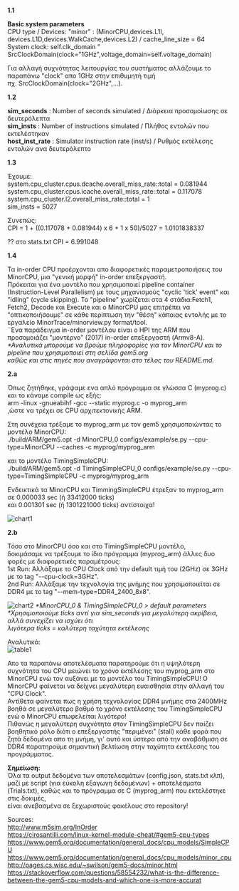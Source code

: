 **1.1**

**Basic system parameters**<br />
CPU type / Devices: "minor" : (MinorCPU,devices.L1I, devices.L1D,devices.WalkCache,devices.L2) / cache_line_size = 64 <br />
System clock: self.clk_domain " SrcClockDomain(clock="1GHz",voltage_domain=self.voltage_domain)


Για αλλαγή συχνότητας λειτουργίας του συστήματος αλλάζουμε το παραπάνω "clock" απο 1GHz στην επιθυμητή τιμή<br />πχ. SrcClockDomain(clock="2GHz",...).

**1.2**

**sim_seconds** : Number of seconds simulated / Διάρκεια προσομοίωσης σε δευτερόλεπτα<br />
**sim_insts** : Number of instructions simulated / Πλήθος εντολών που εκτελέστηκαν<br />
**host_inst_rate** : Simulator instruction rate (inst/s) / Ρυθμός εκτέλεσης εντολών ανα δευτερόλεπτο 

**1.3**

Έχουμε:<br />
system.cpu_cluster.cpus.dcache.overall_miss_rate::total = 0.081944 <br />
system.cpu_cluster.cpus.icache.overall_miss_rate::total = 0.117078 <br />
system.cpu_cluster.l2.overall_miss_rate::total = 1 <br />
sim_insts = 5027 

Συνεπώς:<br />
CPI = 1 + ((0.117078 + 0.081944) x 6 + 1 x 50)/5027 = 1.0101838337

?? στο stats.txt  CPI =  6.991048 

**1.4**

Τα in-order CPU προέρχονται απο διαφορετικές παραμετροποιήσεις του MinorCPU, μια "γενική μορφή" in-order επεξεργαστή.<br />
Πρόκειται για ένα μοντέλο που χρησιμοποιεί pipeline container (Instruction-Level Parallelism) με τους μηχανισμούς "cyclic 'tick' event" και "idling" (cycle skipping).
Το "pipeline" χωρίζεται στα 4 στάδια:Fetch1, Fetch2, Decode και Execute και ο MinorCPU μας επιτρέπει να "οπτικοποιήσουμε" σε κάθε περίπτωση την "θέση" κάποιας εντολής με το εργαλείο MinorTrace/minorview.py format/tool.<br />
¨Ενα παράδειγμα in-order μοντέλου είναι ο HPI της ARM που προσομοιάζει "μοντέρνο" (2017) in-order επεξεργαστή (Armv8-A).<br />
_*Αναλυτικά μπορούμε να βρούμε πληροφορίες για τον MinorCPU και το pipeline που χρησιμοποιεί στη σελίδα gem5.org<br />
καθώς και στις πηγές που αναγράφονται στο τέλος του README.md._

**2.a**

Όπως ζητήθηκε, γράψαμε ενα απλό πρόγραμμα σε γλώσσα C (myprog.c) και το κάναμε compile ως εξής:<br /> 
arm -linux -gnueabihf -gcc --static myprog.c -o myprog_arm <br />
,ώστε να τρέχει σε CPU αρχιτεκτονικής ARM.

Στη συνέχεια τρέξαμε το myprog_arm με τον gem5 χρησιμοποιώντας το μοντέλο MinorCPU:<br /> 
./build/ARM/gem5.opt -d MinorCPU_0 configs/example/se.py --cpu-type=MinorCPU --caches -c  myprog/myprog_arm

και το μοντέλο TimingSimpleCPU:<br />
./build/ARM/gem5.opt -d TimingSimpleCPU_0 configs/example/se.py --cpu-type=TimingSimpleCPU -c  myprog/myprog_arm

Ενδεικτικά τα MinorCPU και TimmingSimpleCPU έτρεξαν το myprog_arm σε 0.000033 sec (ή 33412000 ticks)<br /> και 0.001301 sec (ή 1301221000 ticks) αντίστοιχα!<br />

![chart1](https://github.com/John120196/GEM5_Assignment1/blob/main/Charts/MinorCPUvsTimingSimpleCPU.png)

**2.b**

Τόσο στο MinorCPU όσο και στο TimingSimpleCPU μοντέλο,<br />  δοκιμάσαμε να τρέξουμε το ίδιο πρόγραμμα (myprog_arm) άλλες δυο φορές με διαφορετικές παραμέτρους:<br /> 
1st Run: Αλλάξαμε το CPU Clock από την default τιμή του (2GHz) σε 3GHz με το tag "--cpu-clock=3GHz".<br /> 
2nd Run: Αλλάξαμε την τεχνολογία της μνήμης που χρησιμοποιείται σε DDR4 με το tag "--mem-type=DDR4_2400_8x8".<br />

![chart2](https://github.com/John120196/GEM5_Assignment1/blob/main/Charts/m_merged.png)
_*MinorCPU_0 & TimingSimpleCPU_0 > default parameters_ <br />
_*Χρησιμοποιούμε ticks αντί για sim_seconds για μεγαλύτερη ακρίβεια, αλλά συνεχίζει να ισχύει ότι<br /> λιγότερα ticks = καλύτερη ταχύτητα εκτέλεσης_<br />

Αναλυτικά:<br />
![table1](https://github.com/John120196/GEM5_Assignment1/blob/main/Charts/New%20Picture.png)<br />

Απο τα παραπάνω αποτελέσματα παρατηρούμε ότι η υψηλότερη συχνότητα του CPU μειώνει το χρόνο εκτέλεσης του myprog_arm στο MinorCPU ενώ τον αυξάνει με το μοντέλο του TimingSimpleCPU! Ο MinorCPU φαίνεται να δείχνει μεγαλύτερη ευαισθησία στην αλλαγή του "CPU Clock".<br />
Αντίθετα φαίνεται πως η χρήση τεχνολογίας DDR4 μνήμης στα 2400MHz βοηθά σε μεγαλύτερο βαθμό το χρόνο εκτέλεσης του TimingSimpleCPU ενώ ο MinorCPU επωφελείται λιγότερο!<br />
Πιθανώς η μεγαλύτερη συχνότητα στον TimingSimpleCPU δεν παίζει βοηθητικό ρόλο διότι ο επεξεργαστής "περιμένει" (stall) κάθε φορά που ζητά δεδομένα απο τη μνήμη, γι' αυτό και ύστερα από την αναβάθμιση σε DDR4 παρατηρούμε σημαντική βελτίωση στην ταχύτητα εκτέλεσης του προγράμματος.<br />


**Σημείωση:**<br />
Όλα τα output δεδομένα των αποτελεσμάτων (config.json, stats.txt κλπ), μαζί με script (για εύκολη εξαγωγη δεδομένων) + αποτελέσματα (Trials.txt), καθώς και το πρόγραμμα σε C (myprog_arm) που εκτελέστηκε στις δοκιμές,<br /> είναι ανεβασμένα σε ξεχωριστούς φακέλους στο repository!<br />

Sources:<br /> 
http://www.m5sim.org/InOrder<br /> 
https://cirosantilli.com/linux-kernel-module-cheat/#gem5-cpu-types<br />
https://www.gem5.org/documentation/general_docs/cpu_models/SimpleCPU<br />
https://www.gem5.org/documentation/general_docs/cpu_models/minor_cpu<br />
http://pages.cs.wisc.edu/~swilson/gem5-docs/minor.html<br />
https://stackoverflow.com/questions/58554232/what-is-the-difference-between-the-gem5-cpu-models-and-which-one-is-more-accurat






